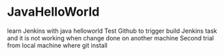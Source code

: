 # JavaHelloWorld
learn Jenkins with java helloworld
Test Github to trigger build Jenkins task and it is not working when change done on another machine
Second trial from local machine where git install 
